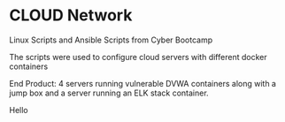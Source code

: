 # CLOUD Network
Linux Scripts and Ansible Scripts from Cyber Bootcamp

The scripts were used to configure cloud servers with different docker containers

End Product: 4 servers running vulnerable DVWA containers along with a jump box and a server running an ELK stack container.

Hello
